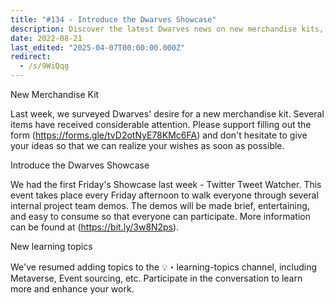 ```yaml
---
title: "#134 - Introduce the Dwarves Showcase"
description: Discover the latest Dwarves news on new merchandise kits, Friday Showcase demos, and fresh learning topics like Metaverse and Event sourcing to boost your skills.
date: 2022-08-21
last_edited: "2025-04-07T00:00:00.000Z"
redirect:
  - /s/9WiQqg
---
```


New Merchandise Kit

Last week, we surveyed Dwarves' desire for a new merchandise kit. Several items have received considerable attention. Please support filling out the form (<https://forms.gle/tvD2otNyE78KMc6FA>) and don't hesitate to give your ideas so that we can realize your wishes as soon as possible.

Introduce the Dwarves Showcase

We had the first Friday's Showcase last week - Twitter Tweet Watcher. This event takes place every Friday afternoon to walk everyone through several internal project team demos. The demos will be made brief, entertaining, and easy to consume so that everyone can participate. More information can be found at (<https://bit.ly/3w8N2ps>).

New learning topics

We've resumed adding topics to the 💡・learning-topics channel, including Metaverse, Event sourcing, etc. Participate in the conversation to learn more and enhance your work.

